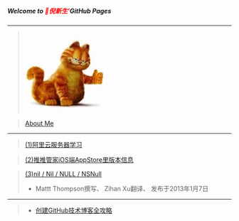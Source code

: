 ##### Welcome to <span style="color:red">🍎倪新生'</span>GitHub Pages
---

>![](AboutMe/logo.png)

>[About Me](AboutMe/nixinsheng.md)

---

>[(1)阿里云服务器学习](aliECS/阿里云服务器学习.md)

>[(2)推推管家iOS端AppStore里版本信息](AntManagerVersion/版本记录.md)

>[(3)nil / Nil / NULL / NSNull](http://nshipster.cn/nil/)
>* Mattt Thompson撰写、 Zihan Xu翻译、 发布于2013年1月7日

---

>* [创建GitHub技术博客全攻略](http://blog.csdn.net/renfufei/article/details/37725057/)
